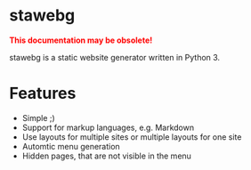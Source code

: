 stawebg
=======

<p style="color:red; font-weight:bold;">This documentation may be obsolete!</p>

stawebg is a static website generator written in Python 3.

Features
========

* Simple ;)
* Support for markup languages, e.g. Markdown
* Use layouts for multiple sites or multiple layouts for one site
* Automtic menu generation
* Hidden pages, that are not visible in the menu
